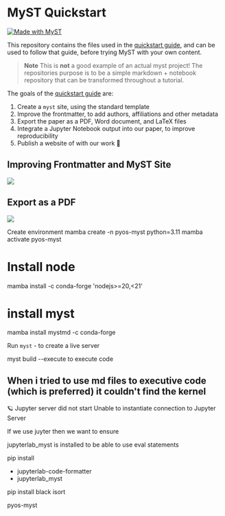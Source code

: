 # MyST Quickstart

[![Made with MyST](https://img.shields.io/badge/made%20with-myst-orange)](https://myst.tools)

This repository contains the files used in the [quickstart guide](https://myst.tools/docs/mystjs/quickstart), and can be used to follow that guide, before trying MyST with your own content.

> **Note** This is **not** a good example of an actual myst project! The repositories purpose is to be a simple markdown + notebook repository that can be transformed throughout a tutorial.

The goals of the [quickstart guide](https://myst.tools/docs/mystjs/quickstart) are:

1. Create a `myst` site, using the standard template
2. Improve the frontmatter, to add authors, affiliations and other metadata
3. Export the paper as a PDF, Word document, and LaTeX files
4. Integrate a Jupyter Notebook output into our paper, to improve reproducibility
5. Publish a website of with our work 🚀

## Improving Frontmatter and MyST Site

![](./images/frontmatter-after.png)

## Export as a PDF

![](./images/export-pdf.png)



Create environment
mamba create -n pyos-myst python=3.11
mamba activate pyos-myst 

# Install node
mamba install -c conda-forge 'nodejs>=20,<21'
# install myst 
mamba install mystmd -c conda-forge

Run `myst` - to create a live server

myst build --execute to execute code


## When i tried to use md files to executive code (which is preferred) it couldn't find the kernel 
🪐 Jupyter server did not start
Unable to instantiate connection to Jupyter Server 

If we use juyter then we want to ensure 

jupyterlab_myst is installed to be able to use eval statements

pip install 

* jupyterlab-code-formatter
* jupyterlab_myst

pip install black isort


pyos-myst

